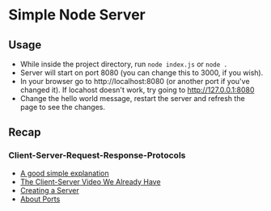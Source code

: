 # Simple Node Server

## Usage

- While inside the project directory, run `node index.js` or `node .`
- Server will start on port 8080 (you can change this to 3000, if you wish).
- In your browser go to http://localhost:8080 (or another port if you've changed it). If locahost doesn't work, try going to http://127.0.0.1:8080
- Change the hello world message, restart the server and refresh the page to see the changes.

## Recap

### Client-Server-Request-Response-Protocols

- [A good simple explanation](https://www.youtube.com/watch?v=SwLdKeC8scE)
- [The Client-Server Video We Already Have](https://www.youtube.com/watch?v=qSAze9b0wrY&list=PL4cUxeGkcC9gcy9lrvMJ75z9maRw4byYp&index=11)
- [Creating a Server](https://www.youtube.com/watch?v=lm86czWdrk0&index=12&list=PL4cUxeGkcC9gcy9lrvMJ75z9maRw4byYp)
- [About Ports](https://www.youtube.com/watch?v=R_cYrZhtXFk)

